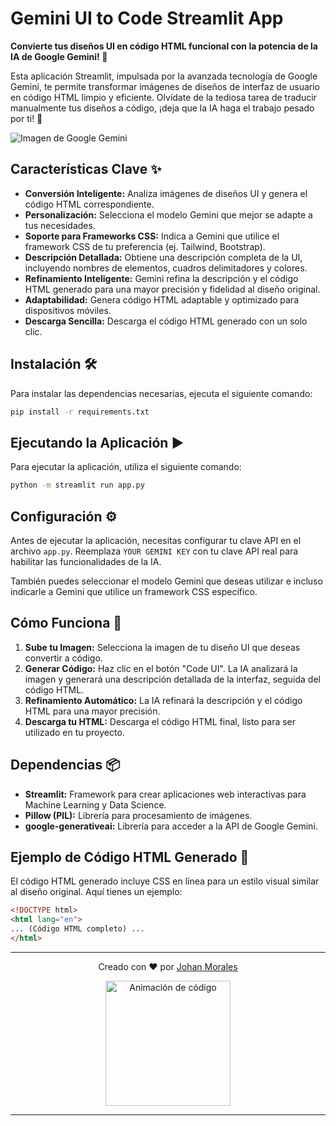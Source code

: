 # Gemini UI to Code Streamlit App

**Convierte tus diseños UI en código HTML funcional con la potencia de la IA de Google Gemini! 🚀**

Esta aplicación Streamlit, impulsada por la avanzada tecnología de Google Gemini, te permite transformar imágenes de diseños de interfaz de usuario en código HTML limpio y eficiente. Olvídate de la tediosa tarea de traducir manualmente tus diseños a código, ¡deja que la IA haga el trabajo pesado por ti! 🤖

![Imagen de Google Gemini](https://zenuradio.com/wp-content/uploads/2024/05/Gemini-scaled-1.jpg)

## Características Clave ✨

* **Conversión Inteligente:** Analiza imágenes de diseños UI y genera el código HTML correspondiente.
* **Personalización:** Selecciona el modelo Gemini que mejor se adapte a tus necesidades.
* **Soporte para Frameworks CSS:**  Indica a Gemini que utilice el framework CSS de tu preferencia (ej. Tailwind, Bootstrap).
* **Descripción Detallada:** Obtiene una descripción completa de la UI, incluyendo nombres de elementos,  cuadros delimitadores y colores.
* **Refinamiento Inteligente:** Gemini refina la descripción y el código HTML generado para una mayor precisión y  fidelidad al diseño original.
* **Adaptabilidad:** Genera código HTML adaptable y optimizado para dispositivos móviles.
* **Descarga Sencilla:** Descarga el código HTML generado con un solo clic.

## Instalación 🛠️

Para instalar las dependencias necesarias, ejecuta el siguiente comando:

```bash
pip install -r requirements.txt
```

## Ejecutando la Aplicación ▶️

Para ejecutar la aplicación, utiliza el siguiente comando:

```bash
python -m streamlit run app.py
```

## Configuración ⚙️

Antes de ejecutar la aplicación, necesitas configurar tu clave API en el archivo `app.py`. Reemplaza `YOUR GEMINI KEY` con tu clave API real para habilitar las funcionalidades de la IA.

También puedes seleccionar el modelo Gemini que deseas utilizar e incluso indicarle a Gemini que utilice un framework CSS específico.


## Cómo Funciona 🔄

1. **Sube tu Imagen:**  Selecciona la imagen de tu diseño UI que deseas convertir a código.
2. **Generar Código:** Haz clic en el botón "Code UI".  La IA analizará la imagen y generará una descripción detallada de la interfaz, seguida del código HTML.
3. **Refinamiento Automático:** La IA  refinará la descripción y el código HTML para una mayor precisión.
4. **Descarga tu HTML:** Descarga el código HTML final, listo para ser utilizado en tu proyecto.

## Dependencias 📦

* **Streamlit:**  Framework para crear aplicaciones web interactivas para Machine Learning y Data Science.
* **Pillow (PIL):**  Librería para procesamiento de imágenes.
* **google-generativeai:** Librería para acceder a la API de Google Gemini.

## Ejemplo de Código HTML Generado 📄

El código HTML generado incluye CSS en línea para un estilo visual similar al diseño original. Aquí tienes un ejemplo:

```html
<!DOCTYPE html>
<html lang="en">
... (Código HTML completo) ...
</html>
```

---

<div align="center">
  <p>Creado con ❤️ por <a href="https://github.com/tu-usuario-de-github" target="_blank">Johan Morales</a></p>
  <img src="https://media.giphy.com/media/SWoSkN6DxTszq/giphy.gif" width="200" alt="Animación de código">
</div>

---

